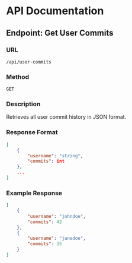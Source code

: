 

# API Documentation

## Endpoint: Get User Commits

### URL
`/api/user-commits`

### Method
`GET`

### Description
Retrieves all user commit history in JSON format.

### Response Format
```json
[
    {
        "username": "string",
        "commits": int
    },
    ...
]
```

### Example Response
```json
[
    {
        "username": "johndoe",
        "commits": 42
    },
    {
        "username": "janedoe",
        "commits": 35
    }
]
```

